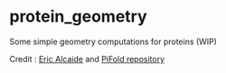 # protein_geometry
Some simple geometry computations for proteins (WIP)

Credit : [Eric Alcaide](https://github.com/hypnopump) and [PiFold repository](https://github.com/A4Bio/PiFold)

